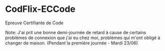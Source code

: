# CodFlix-ECCode
Epreuve Certifiante de Code

Note: J'ai prit une bonne demi-journée de retard à cause de certains problèmes de connexion que j'ai eu chez moi, problèmes qui m'ont obligé à changer de maison.
(Pendant la première journée - Mardi 23/06)
